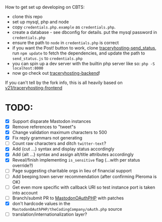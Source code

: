 How to get set up developing on CBTS:

- clone this repo
- set up mysql, php and node
- copy `credentials.php.example` as `credentials.php`.
- create a database - see dbconfig for details. put the mysql password in `credentials.php`
- ensure the path to `node` in `credentials.php` is correct
- if you want the Post! button to work, clone [traceryhosting-send_status](https://github.com/BooDoo/traceryhosting-send_status), run `npm update` to fetch the dependencies, and update the path to `send_status.js` to `credentials.php`
- you can spin up a dev server with the builtin php server like so: `php -S localhost:8000`
- now go check out [traceryhosting-backend](https://github.com/BooDoo/traceryhosting-backend)!
  
  
If you can't tell by the fork info, this is all heavily based on [v21/traceryhosting-frontend](https://github.com/v21/traceryhosting-frontend)  

# TODO:  
  - [X] Support disparate Mastodon instances
  - [X] Remove references to "tweet"s
  - [X] Change validation maximum characters to 500
  - [X] Fix reply grammars not generating
  - [ ] Count raw characters and ditch `twitter-text`?
  - [X] Add {cut …} syntax and display status accordingly
  - [X] Add {alt …} syntax and assign alt/title attributes accordingly
  - [X] Reveal/finish implementing `is_sensitive` flag (...with per status override?)
  - [ ] Page suggesting charitable orgs in lieu of financial support
  - [ ] Add beeping.town server recommendation (after confirming Pleroma is OK)
  - [ ] Get even more specific with callback URI so test instance port is taken into account
  - [ ] Branch/submit PR to [MastodonOAuthPHP](https://github.com/TheCodingCompany/MastodonOAuthPHP) with patches
  - [X] don't hardcode values in the `MastodonOAuthPHP/theCodingCompany/oAuth.php` source
  - [ ] translation/internationalization layer?
